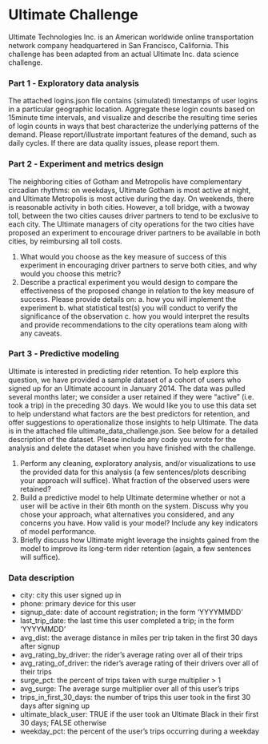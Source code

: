# Ultimate Challenge
Ultimate Technologies Inc. is an American worldwide online transportation network company headquartered in San Francisco, California. This challenge has been adapted from an actual Ultimate Inc. data science challenge. 

### Part 1 ‐ Exploratory data analysis
The attached logins.json file contains (simulated) timestamps of user logins in a particular geographic location. Aggregate these login counts based on 15­minute time intervals, and visualize and describe the resulting time series of login counts in ways that best characterize the underlying patterns of the demand. Please report/illustrate important features of the demand, such as daily cycles. If there are data quality issues, please report them.

### Part 2 ‐ Experiment and metrics design
The neighboring cities of Gotham and Metropolis have complementary circadian rhythms: on weekdays, Ultimate Gotham is most active at night, and Ultimate Metropolis is most active during the day. On weekends, there is reasonable activity in both cities.
However, a toll bridge, with a two­way toll, between the two cities causes driver partners to tend to be exclusive to each city. The Ultimate managers of city operations for the two cities have proposed an experiment to encourage driver partners to be available in both cities, by reimbursing all toll costs.

1. What would you choose as the key measure of success of this experiment in encouraging driver partners to serve both cities, and why would you choose this metric?
2. Describe a practical experiment you would design to compare the effectiveness of the proposed change in relation to the key measure of success. Please provide details on:
a. how you will implement the experiment
b. what statistical test(s) you will conduct to verify the significance of the
observation
c. how you would interpret the results and provide recommendations to the city
operations team along with any caveats.

### Part 3 ‐ Predictive modeling
Ultimate is interested in predicting rider retention. To help explore this question, we have provided a sample dataset of a cohort of users who signed up for an Ultimate account in
January 2014. The data was pulled several months later; we consider a user retained if they were “active” (i.e. took a trip) in the preceding 30 days.
We would like you to use this data set to help understand what factors are the best predictors for retention, and offer suggestions to operationalize those insights to help Ultimate.
The data is in the attached file ultimate_data_challenge.json. See below for a detailed description of the dataset. Please include any code you wrote for the analysis and delete the dataset when you have finished with the challenge.

1. Perform any cleaning, exploratory analysis, and/or visualizations to use the provided data for this analysis (a few sentences/plots describing your approach will suffice). What fraction of the observed users were retained?
2. Build a predictive model to help Ultimate determine whether or not a user will be active in their 6th month on the system. Discuss why you chose your approach, what alternatives you considered, and any concerns you have. How valid is your model? Include any key indicators of model performance.
3. Briefly discuss how Ultimate might leverage the insights gained from the model to improve its long-term rider retention (again, a few sentences will suffice).

### Data description
- city: city this user signed up in
- phone: primary device for this user
- signup_date: date of account registration; in the form ‘YYYYMMDD’
- last_trip_date: the last time this user completed a trip; in the form ‘YYYYMMDD’
- avg_dist: the average distance in miles per trip taken in the first 30 days after signup
- avg_rating_by_driver: the rider’s average rating over all of their trips
- avg_rating_of_driver: the rider’s average rating of their drivers over all of their trips
- surge_pct: the percent of trips taken with surge multiplier > 1
- avg_surge: The average surge multiplier over all of this user’s trips
- trips_in_first_30_days: the number of trips this user took in the first 30 days after
signing up
- ultimate_black_user: TRUE if the user took an Ultimate Black in their first 30 days;
FALSE otherwise
- weekday_pct: the percent of the user’s trips occurring during a weekday
